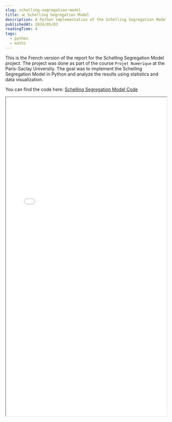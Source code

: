 ```yaml
---
slug: schelling-segregation-model
title: 📊 Schelling Segregation Model
description: A Python implementation of the Schelling Segregation Model using Statistics and Data Visualization.
publishedAt: 2024/05/03
readingTime: 4
tags:
  - python
  - maths
---
```


This is the French version of the report for the Schelling Segregation Model project. The project was done as part of the course `Projet Numérique` at the Paris-Saclay University. The goal was to implement the Schelling Segregation Model in Python and analyze the results using statistics and data visualization.

You can find the code here: [Schelling Segregation Model Code](https://go.arthurdanjou.fr/schelling-code)

<iframe src="/projects/schelling/Projet.pdf" width="100%" height="1000px">
</iframe>
